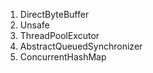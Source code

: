 1. DirectByteBuffer
2. Unsafe
3. ThreadPoolExcutor
4. AbstractQueuedSynchronizer
5. ConcurrentHashMap

